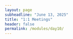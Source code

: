 ```yaml
---
layout: page
subheadline: "June 13, 2025"
title: "1:1 Meetings"
header: false
permalink: /modules/day10/
---
```

